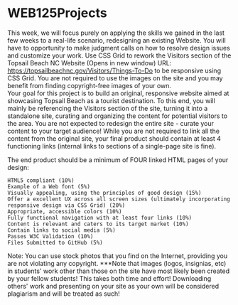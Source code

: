 ﻿# WEB125Projects

This week, we will focus purely on applying the skills we gained in the last few weeks to a real-life scenario, redesigning an existing Website.   You will have to opportunity to make judgment calls on how to resolve design issues and customize your work.
Use CSS Grid to rework the Visitors section of the Topsail Beach NC Website (Opens in new window) URL: https://topsailbeachnc.gov/Visitors/Things-To-Do  to be responsive using CSS Grid. You are not required to use the images on the site and you may benefit from finding copyright-free images of your own.  
Your goal for this project is to build an original, responsive website aimed at showcasing Topsail Beach as a tourist destination.  To this end, you will mainly be referencing the Visitors section of the site, turning it into a standalone site, curating and organizing the content for potential visitors to the area.  You are not expected to redesign the entire site - curate your content to your target audience!
While you are not required to link all the content from the original site, your final product should contain at least 4 functioning links (internal links to sections of a single-page site is fine).

The end product should be a minimum of FOUR linked HTML pages of your design:

    HTML5 compliant (10%)
    Example of a Web font (5%)
    Visually appealing, using the principles of good design (15%)
    Offer a excellent UX across all screen sizes (ultimately incorporating responsive design via CSS Grid) (20%)
    Appropriate, accessible colors (10%)
    Fully functional navigation with at least four links (10%)
    Content is relevant and caters to its target market (10%)
    Contain links to social media (5%)
    Passes W3C Validation (10%)
    Files Submitted to GitHub (5%)

Note:  You can use stock photos that you find on the Internet, providing you are not violating any copyright.
***Note that images (logos, insignias, etc) in students' work other than those on the site have most likely been created by your fellow students!  This takes both time and effort!
Downloading others' work and presenting on your site as your own will be considered plagiarism and will be treated as such!
